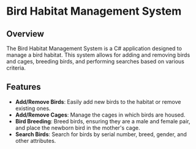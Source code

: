 # Bird Habitat Management System

## Overview

The Bird Habitat Management System is a C# application designed to manage a bird habitat.
This system allows for adding and removing birds and cages, breeding birds, and performing searches based on various criteria.

## Features

- **Add/Remove Birds**: Easily add new birds to the habitat or remove existing ones.
- **Add/Remove Cages**: Manage the cages in which birds are housed.
- **Bird Breeding**: Breed birds, ensuring they are a male and female pair, and place the newborn bird in the mother's cage.
- **Search Birds**: Search for birds by serial number, breed, gender, and other attributes.

